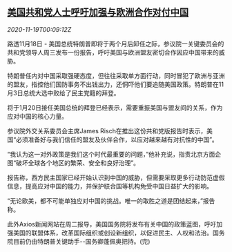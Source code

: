<!--1605745395000-->
[美国共和党人士呼吁加强与欧洲合作对付中国](https://cn.reuters.com/article/usa-europe-china-1118-wedn-idCNKBS27Z00P)
------

<div><i>2020-11-19T00:09:12Z</i></div><p>路透11月18日 - 美国总统特朗普即将于两个月后卸任之际，参议院一关键委员会的共和党领导人周三发布一份报告，呼吁美国与欧洲盟友密切合作因应中国带来的威胁。</p><p>特朗普任内对中国采取强硬态度，但往往采取单方面行动，同时冒犯了欧洲与亚洲的盟友，指控他们国防事务不出钱出力，还恫吓他们要追随美国政策。特朗普在11月3日总统大选中败给了民主党籍的拜登。</p><p>将于1月20日接任美国总统的拜登已经表示，需要重振美国与盟友间的关系，作为应对中国的核心力量。</p><p>参议院外交关系委员会主席James Risch在推出这份共和党版报告时表示，美国“必须准备好与我们信任的盟友及伙伴合作，以应对越来越有对抗性的中国”。</p><p>“我认为这一对外政策是我们这个时代最重要的问题，”他补充说，指责北京方面企图“破坏全球各个地区的繁荣、安全和良好治理”。</p><p>报告称，西方民主国家已经开始认识到中国的威胁，但需要采取更多行动防范虚假信息，提高应对中国的能力，并保护联合国等机构免受中国日益扩大的影响。</p><p>“无论欧美，都不可能单独应对中国的挑战。唯一的取胜之道是团结起来，”报告称。</p><p>此外Axios新闻网站在周二报导，美国国务院将发布有关中国的政策蓝图，呼吁加强美国的联盟体系，改革国际组织或创设新组织，以促进民主、人权和法治。国务院目前仍由特朗普关键助手--国务卿蓬佩奥把持。(完)</p>
